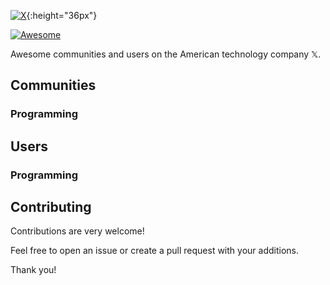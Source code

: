 [![X](https://seeklogo.com//images/T/twitter-x-logo-577BCAE525-seeklogo.com.png?v=638264860160000000)](https://github.com/mjovanc/awesome-x){:height="36px"}

[![Awesome](https://awesome.re/badge.svg)](https://awesome.re)

Awesome communities and users on the American technology company 𝕏.

## Communities

### Programming

## Users

### Programming

## Contributing

Contributions are very welcome!

Feel free to open an issue or create a pull request with your additions.

Thank you!
